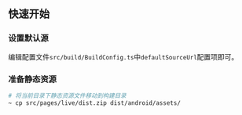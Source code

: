 ## 快速开始

### 设置默认源

编辑配置文件`src/build/BuildConfig.ts`中`defaultSourceUrl`配置项即可。

### 准备静态资源

```bash
# 将当前目录下静态资源文件移动到构建目录
~ cp src/pages/live/dist.zip dist/android/assets/
```
